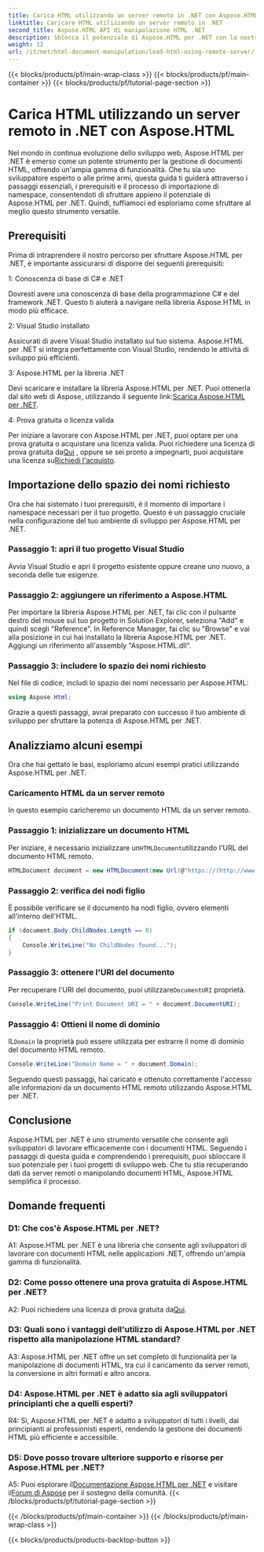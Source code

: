 ```yaml
---
title: Carica HTML utilizzando un server remoto in .NET con Aspose.HTML
linktitle: Caricare HTML utilizzando un server remoto in .NET
second_title: Aspose.HTML API di manipolazione HTML .NET
description: Sblocca il potenziale di Aspose.HTML per .NET con la nostra guida completa. Scopri come importare namespace, accedere a documenti HTML remoti e altro ancora.
weight: 12
url: /it/net/html-document-manipulation/load-html-using-remote-server/
---
```


{{< blocks/products/pf/main-wrap-class >}}
{{< blocks/products/pf/main-container >}}
{{< blocks/products/pf/tutorial-page-section >}}

# Carica HTML utilizzando un server remoto in .NET con Aspose.HTML


Nel mondo in continua evoluzione dello sviluppo web, Aspose.HTML per .NET è emerso come un potente strumento per la gestione di documenti HTML, offrendo un'ampia gamma di funzionalità. Che tu sia uno sviluppatore esperto o alle prime armi, questa guida ti guiderà attraverso i passaggi essenziali, i prerequisiti e il processo di importazione di namespace, consentendoti di sfruttare appieno il potenziale di Aspose.HTML per .NET. Quindi, tuffiamoci ed esploriamo come sfruttare al meglio questo strumento versatile.

## Prerequisiti

Prima di intraprendere il nostro percorso per sfruttare Aspose.HTML per .NET, è importante assicurarsi di disporre dei seguenti prerequisiti:

1: Conoscenza di base di C# e .NET

Dovresti avere una conoscenza di base della programmazione C# e del framework .NET. Questo ti aiuterà a navigare nella libreria Aspose.HTML in modo più efficace.

2: Visual Studio installato

Assicurati di avere Visual Studio installato sul tuo sistema. Aspose.HTML per .NET si integra perfettamente con Visual Studio, rendendo le attività di sviluppo più efficienti.

3: Aspose.HTML per la libreria .NET

 Devi scaricare e installare la libreria Aspose.HTML per .NET. Puoi ottenerla dal sito web di Aspose, utilizzando il seguente link:[Scarica Aspose.HTML per .NET](https://releases.aspose.com/html/net/).

4: Prova gratuita o licenza valida

 Per iniziare a lavorare con Aspose.HTML per .NET, puoi optare per una prova gratuita o acquistare una licenza valida. Puoi richiedere una licenza di prova gratuita da[Qui](https://releases.aspose.com/) , oppure se sei pronto a impegnarti, puoi acquistare una licenza su[Richiedi l'acquisto](https://purchase.aspose.com/buy).

## Importazione dello spazio dei nomi richiesto

Ora che hai sistemato i tuoi prerequisiti, è il momento di importare i namespace necessari per il tuo progetto. Questo è un passaggio cruciale nella configurazione del tuo ambiente di sviluppo per Aspose.HTML per .NET.

### Passaggio 1: apri il tuo progetto Visual Studio

Avvia Visual Studio e apri il progetto esistente oppure creane uno nuovo, a seconda delle tue esigenze.

### Passaggio 2: aggiungere un riferimento a Aspose.HTML

Per importare la libreria Aspose.HTML per .NET, fai clic con il pulsante destro del mouse sul tuo progetto in Solution Explorer, seleziona "Add" e quindi scegli "Reference". In Reference Manager, fai clic su "Browse" e vai alla posizione in cui hai installato la libreria Aspose.HTML per .NET. Aggiungi un riferimento all'assembly "Aspose.HTML.dll".

### Passaggio 3: includere lo spazio dei nomi richiesto

Nel file di codice, includi lo spazio dei nomi necessario per Aspose.HTML:

```csharp
using Aspose.Html;
```

Grazie a questi passaggi, avrai preparato con successo il tuo ambiente di sviluppo per sfruttare la potenza di Aspose.HTML per .NET.

## Analizziamo alcuni esempi

Ora che hai gettato le basi, esploriamo alcuni esempi pratici utilizzando Aspose.HTML per .NET.

### Caricamento HTML da un server remoto

In questo esempio caricheremo un documento HTML da un server remoto.

### Passaggio 1: inizializzare un documento HTML

 Per iniziare, è necessario inizializzare un`HTMLDocument`utilizzando l'URL del documento HTML remoto.

```csharp
HTMLDocument document = new HTMLDocument(new Url(@"https://(http://www.w3.org/TR/html5/"));
```

### Passaggio 2: verifica dei nodi figlio

È possibile verificare se il documento ha nodi figlio, ovvero elementi all'interno dell'HTML.

```csharp
if (document.Body.ChildNodes.Length == 0)
{
    Console.WriteLine("No ChildNodes found...");
}
```

### Passaggio 3: ottenere l'URI del documento

 Per recuperare l'URI del documento, puoi utilizzare`DocumentURI` proprietà.

```csharp
Console.WriteLine("Print Document URI = " + document.DocumentURI);
```

### Passaggio 4: Ottieni il nome di dominio

 IL`Domain` la proprietà può essere utilizzata per estrarre il nome di dominio del documento HTML remoto.

```csharp
Console.WriteLine("Domain Name = " + document.Domain);
```

Seguendo questi passaggi, hai caricato e ottenuto correttamente l'accesso alle informazioni da un documento HTML remoto utilizzando Aspose.HTML per .NET.

## Conclusione

Aspose.HTML per .NET è uno strumento versatile che consente agli sviluppatori di lavorare efficacemente con i documenti HTML. Seguendo i passaggi di questa guida e comprendendo i prerequisiti, puoi sbloccare il suo potenziale per i tuoi progetti di sviluppo web. Che tu stia recuperando dati da server remoti o manipolando documenti HTML, Aspose.HTML semplifica il processo.

## Domande frequenti

### D1: Che cos'è Aspose.HTML per .NET?

A1: Aspose.HTML per .NET è una libreria che consente agli sviluppatori di lavorare con documenti HTML nelle applicazioni .NET, offrendo un'ampia gamma di funzionalità.

### D2: Come posso ottenere una prova gratuita di Aspose.HTML per .NET?

 A2: Puoi richiedere una licenza di prova gratuita da[Qui](https://releases.aspose.com/).

### D3: Quali sono i vantaggi dell'utilizzo di Aspose.HTML per .NET rispetto alla manipolazione HTML standard?

A3: Aspose.HTML per .NET offre un set completo di funzionalità per la manipolazione di documenti HTML, tra cui il caricamento da server remoti, la conversione in altri formati e altro ancora.

### D4: Aspose.HTML per .NET è adatto sia agli sviluppatori principianti che a quelli esperti?

R4: Sì, Aspose.HTML per .NET è adatto a sviluppatori di tutti i livelli, dai principianti ai professionisti esperti, rendendo la gestione dei documenti HTML più efficiente e accessibile.

### D5: Dove posso trovare ulteriore supporto e risorse per Aspose.HTML per .NET?

 A5: Puoi esplorare il[Documentazione Aspose.HTML per .NET](https://reference.aspose.com/html/net/) e visitare il[Forum di Aspose](https://forum.aspose.com/) per il sostegno della comunità.
{{< /blocks/products/pf/tutorial-page-section >}}

{{< /blocks/products/pf/main-container >}}
{{< /blocks/products/pf/main-wrap-class >}}

{{< blocks/products/products-backtop-button >}}
